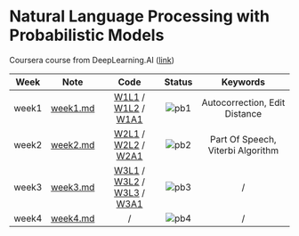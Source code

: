 # Natural Language Processing with Probabilistic Models

Coursera course from DeepLearning.AI ([link](https://www.coursera.org/learn/probabilistic-models-in-nlp))

<div align="center">

| **Week** |                                        **Note**                                         |                                                                                                                                                                                                                                                **Code**                                                                                                                                                                                                                                                |              **Status**              |           **Keywords**            |
| :------: | :-------------------------------------------------------------------------------------: | :----------------------------------------------------------------------------------------------------------------------------------------------------------------------------------------------------------------------------------------------------------------------------------------------------------------------------------------------------------------------------------------------------------------------------------------------------------------------------------------------------: | :----------------------------------: | :-------------------------------: |
|  week1   | [week1.md](https://github.com/yixiaowang2001/NLP_Notes/blob/main/Course2/note/week1.md) |                                                        [W1L1](https://github.com/yixiaowang2001/NLP_Notes/blob/main/Course2/code/lab/W1/C2_W1_lecture_nb_01_building_the_vocabulary_model.ipynb) / [W1L2](https://github.com/yixiaowang2001/NLP_Notes/blob/main/Course2/code/lab/W1/C2_W1_lecture_nb_02_candidates_from_edits.ipynb) / [W1A1](https://github.com/yixiaowang2001/NLP_Notes/blob/main/Course2/code/hw/W1/C2_W1_Assignment.ipynb)                                                         | ![pb1](https://progress-bar.dev/100) |   Autocorrection, Edit Distance   |
|  week2   | [week2.md](https://github.com/yixiaowang2001/NLP_Notes/blob/main/Course2/note/week2.md) |                                                                    [W2L1](https://github.com/yixiaowang2001/NLP_Notes/blob/main/Course2/code/lab/W2/C2_W2_lecture_nb_1_strings_tags.ipynb) / [W2L2](https://github.com/yixiaowang2001/NLP_Notes/blob/main/Course2/code/lab/W2/C2_W2_lecture_nb_2_numpy.ipynb) / [W2A1](https://github.com/yixiaowang2001/NLP_Notes/blob/main/Course2/code/hw/W2/C2_W2_Assignment-checkpoint.ipynb)                                                                     | ![pb2](https://progress-bar.dev/100) | Part Of Speech, Viterbi Algorithm |
|  week3   | [week3.md](https://github.com/yixiaowang2001/NLP_Notes/blob/main/Course2/note/week3.md) | [W3L1](https://github.com/yixiaowang2001/NLP_Notes/blob/main/Course2/code/lab/W3/C2_W3_lecture_nb_01_corpus_preprocessing.ipynb) / [W3L2](https://github.com/yixiaowang2001/NLP_Notes/blob/main/Course2/code/lab/W3/C2_W3_lecture_nb_02_building_the_language_model.ipynb) / [W3L3](https://github.com/yixiaowang2001/NLP_Notes/blob/main/Course2/code/lab/W3/C2_W3_lecture_nb_03_oov.ipynb) / [W3A1](https://github.com/yixiaowang2001/NLP_Notes/blob/main/Course2/code/hw/W3/C2_W3_Assignment.ipynb) | ![pb3](https://progress-bar.dev/100) |                 /                 |
|  week4   | [week4.md](https://github.com/yixiaowang2001/NLP_Notes/blob/main/Course2/note/week4.md) |                                                                                                                                                                                                                                                   /                                                                                                                                                                                                                                                    |  ![pb4](https://progress-bar.dev/0)  |                 /                 |

</div>
